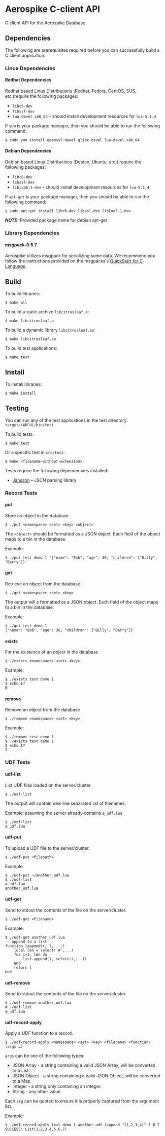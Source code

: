 # Aerospike C-client API

C client API for the Aerospike Database.

## Dependencies

The following are prerequisites required before you can successfully build a C client application. 

### Linux Dependencies

#### Redhat Dependencies

Redhat based Linux Distributions (Redhat, Fedora, CentOS, SUS, etc.)require the following packages:

* `libc6-dev`
* `libssl-dev`
* `lua-devel.x86_64` - should install development resources for `lua-5.1.4` 

If `yum` is your package manager, then you should be able to run the following command:

    $ sudo yum install openssl-devel glibc-devel lua-devel.x86_64

#### Debian Dependencies

Debian based Linux Distributions (Debian, Ubuntu, etc.) require the following packages:

* `libc6-dev`
* `libssl-dev`
* `liblua5.1-dev` - should install development resources for `lua-5.1.4` 

If `apt-get` is your package manager, then you should be able to run the following command:

	$ sudo apt-get install libc6-dev libssl-dev liblua5.1-dev

***NOTE:*** Provided package name for debian apt-get

### Library Dependencies

#### msgpack-0.5.7

Aerospike utilizes msgpack for serializing some data. We recommend you follow the instructions provided on the msgpacks's [QuickStart for C Language](http://wiki.msgpack.org/display/MSGPACK/QuickStart+for+C+Language).

## Build

To build libraries:

	$ make all

To build a static archive `libcitrusleaf.a`:

	$ make libcitrusleaf.a

To build a dynamic library `libcitrusleaf.so`:

	$ make libcitrusleaf.so

To build test applications:

	$ make test

## Install

To install libraries:

	$ make install

## Testing

You can run any of the test applications in the test directory: `target/(ARCH)/bin/test`

To build tests:

	$ make test

Or a specific test in `src/test`:

	$ make <filename-without-extension>

Tests require the following dependencies installed:

* [Jansson](http://www.digip.org/jansson/) – JSON parsing library

### Record Tests

#### put

Store an object in the database

	$ ./put <namespace> <set> <key> <object>

The `<object>` should be formatted as a JSON object. Each field of the object maps to a bin in the database.

Example:

	$ ./put test demo 1 '{"name": "Bob", "age": 30, "children": ["Billy", "Barry"]}'

#### get

Retrieve an object from the database

	$ ./get <namespace> <set> <key>

The output will a formatted as a JSON object. Each field of the object maps to a bin in the database.

Example:

	$ ./get test demo 1
	{"name": "Bob", "age": 30, "children": ["Billy", "Barry"]}

#### exists

For the existence of an object in the database

	$ ./exists <namespace> <set> <key>

Example:

	$ ./exists test demo 1
	$ echo $?
	0

#### remove

Remove an object from the database

	$ ./remove <namespace> <set> <key>

Example:

	$ ./remove test demo 1
	$ ./exists test demo 1
	$ echo $?
	2




### UDF Tests

#### udf-list

List UDF files loaded on the server/cluster.

	$ ./udf-list

The output will contain new line separated list of filenames.

Example: assuming the server already contains `a_udf.lua`

	$ ./udf-list
	a_udf.lua

#### udf-put

To upload a UDF file to the server/cluster.

	$ ./udf-put <filepath>

Example:

	$ ./udf-put ~/another_udf.lua
	$ ./udf-list
	a_udf.lua
	another_udf.lua

#### udf-get

Send to stdout the contents of the file on the server/cluster.

	$ ./udf-get <filename>
	
Example:

	$ ./udf-get another_udf.lua
	-- append to a list
	function lappend(r, l, ...)
        local len = select('#',...)
        for i=1, len do
            list.append(l, select(i,...))
        end
		return l
	end

#### udf-remove

Send to stdout the contents of the file on the server/cluster.

	$ ./udf-remove another_udf.lua
	# ./udf-list
	a_udf.lua

#### udf-record-apply

Apply a UDF function to a record.

	$ ./udf-record-apply <namespace> <set> <key> <filename> <function> [args …]

`args` can be one of the following types:

* JSON Array - a string containing a valid JSON Array, will be converted to a List.
* JSON Object - a string containing a valid JSON Object, will be converted to a Map.
* Integer - a string only containing an integer.
* String - any other value.

Each `arg` can be quoted to ensure it is properly captured from the argument list.

Example:

	$ ./udf-record-apply test demo 1 another_udf lappend "[1,2,3,4]" 5 6 7
	SUCCESS: List(1,2,3,4,5,6,7)
